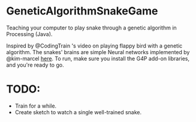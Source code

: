 # GeneticAlgorithmSnakeGame

 Teaching your computer to play snake through a genetic algorithm in Processing (Java).

 Inspired by @CodingTrain 's video on playing flappy bird with a genetic algorithm. The snakes' brains are simple Neural networks implemented by @kim-marcel [here](https://github.com/kim-marcel/basic_neural_network). To run, make sure you install the G4P add-on libraries, and you're ready to go.

# TODO:
- Train for a while.
- Create sketch to watch a single well-trained snake.
